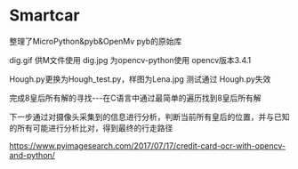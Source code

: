# Smartcar
整理了MicroPython&amp;pyb&amp;OpenMv
pyb的原始库

dig.gif 供M文件使用
dig.jpg 为opencv-python使用
opencv版本3.4.1

Hough.py更换为Hough_test.py，样图为Lena.jpg
测试通过
Hough.py失效


完成8皇后所有解的寻找---在C语言中通过最简单的遍历找到8皇后所有解


下一步通过对摄像头采集到的信息进行分析，判断当前所有皇后的位置，并与已知的所有可能进行分析比对，得到最终的行走路径

https://www.pyimagesearch.com/2017/07/17/credit-card-ocr-with-opencv-and-python/
